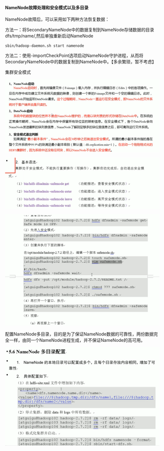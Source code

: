 #### NameNode故障处理和安全模式以及多目录

NameNode故障后，可以采用如下两种方法恢复数据：

方法一：将SecondaryNameNode中的数据复制到NameNode存储数据的目录
dfs/tmp/name/,然后单独重新启动NameNode
```
sbin/hadoop-daemon.sh start namenode
```

方法二：使用-importCheckPoint选项启动NameNode守护进程，从而将SecondaryNameNode中的数据复制到NameNode中。【多余繁琐，暂不考虑】


集群安全模式

![安全模式](../pic/hadoop/安全模式.png)

![安全模式](../pic/hadoop/安全模式1.png)

![安全模式](../pic/hadoop/安全模式2.png)

配置NameNode多目录，目的是为了保证NameNode数据的可靠性，两份数据完全一样，由同一个NameNode进程生成，并不保证NameNode的高可用。

![安全模式](../pic/hadoop/namenode多目录.png)
